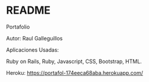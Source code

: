 # README

Portafolio

Autor: Raul Galleguillos

Aplicaciones Usadas:

Ruby on Rails, Ruby, Javascript, CSS, Bootstrap, HTML.

Heroku: https://portafol-174eeca68aba.herokuapp.com/ 